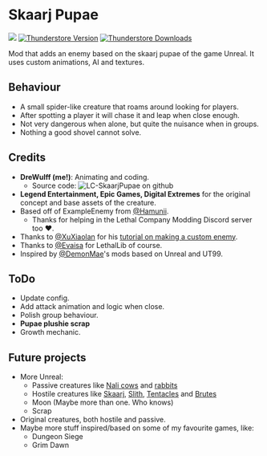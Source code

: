 ﻿# Skaarj Pupae

<img src="https://img.shields.io/badge/lc--version-v50-000" /></a>
[![Thunderstore Version](https://img.shields.io/thunderstore/v/DreWulff/SkaarjPupae?style=for-the-badge&logo=thunderstore&logoColor=white)](https://thunderstore.io/c/lethal-company/p/DreWulff/SkaarjPupae/)
[![Thunderstore Downloads](https://img.shields.io/thunderstore/dt/DreWulff/SkaarjPupae?style=for-the-badge&logo=thunderstore&logoColor=white)](https://thunderstore.io/c/lethal-company/p/DreWulff/SkaarjPupae/)

Mod that adds an enemy based on the skaarj pupae of the game Unreal. It uses custom animations, AI and textures.

## Behaviour

* A small spider-like creature that roams around looking for players.
* After spotting a player it will chase it and leap when close enough.
* Not very dangerous when alone, but quite the nuisance when in groups.
* Nothing a good shovel cannot solve.

## Credits

* **DreWulff (me!)**: Animating and coding.
    * Source code: ![LC-SkaarjPupae on github](https://github.com/DreWulff/LC-SkaarjPupae)
* **Legend Entertainment, Epic Games, Digital Extremes** for the original concept and base assets of the creature.
* Based off of ExampleEnemy from [@Hamunii](https://github.com/Hamunii/LC-ExampleEnemy).
    * Thanks for helping in the Lethal Company Modding Discord server too ❤️.
* Thanks to [@XuXiaolan](https://thunderstore.io/c/lethal-company/p/XuXiaolan/) for his [tutorial on making a custom enemy](https://www.youtube.com/watch?v=NZ_F8wDczzM).
* Thanks to [@Evaisa](https://thunderstore.io/c/lethal-company/p/Evaisa/) for LethalLib of course.
* Inspired by [@DemonMae](https://thunderstore.io/c/lethal-company/p/DemonMae/)'s mods based on Unreal and UT99.

## ToDo

* Update config.
* Add attack animation and logic when close.
* Polish group behaviour.
* **Pupae plushie scrap**
* Growth mechanic.

## Future projects

* More Unreal:
    * Passive creatures like [Nali cows](https://unreal.fandom.com/wiki/Nali_Cow) and [rabbits](https://unreal.fandom.com/wiki/Nali_Rabbit)
    * Hostile creatures like [Skaarj](https://unreal.fandom.com/wiki/Skaarj_Warrior), [Slith](https://unreal.fandom.com/wiki/Slith), [Tentacles](https://unreal.fandom.com/wiki/Tentacle) and [Brutes](https://unreal.fandom.com/wiki/Brute)
    * Moon (Maybe more than one. Who knows)
    * Scrap
* Original creatures, both hostile and passive.
* Maybe more stuff inspired/based on some of my favourite games, like:
    * Dungeon Siege
    * Grim Dawn